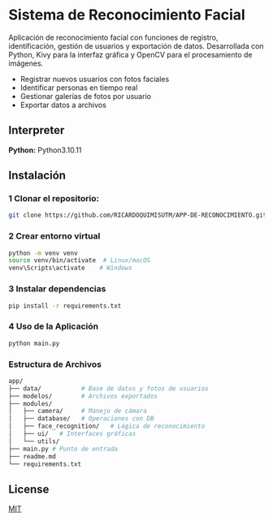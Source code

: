 # Sistema de Reconocimiento Facial

Aplicación de reconocimiento facial con funciones de registro, identificación, gestión de usuarios y exportación de datos. Desarrollada con Python, Kivy para la interfaz gráfica y OpenCV para el procesamiento de imágenes.

- Registrar nuevos usuarios con fotos faciales
- Identificar personas en tiempo real
- Gestionar galerías de fotos por usuario
- Exportar datos a archivos

## Interpreter

**Python:** Python3.10.11

## Instalación

### 1 Clonar el repositorio:

```bash
git clone https://github.com/RICARDOQUIMISUTM/APP-DE-RECONOCIMIENTO.git
```

### 2 Crear entorno virtual

```bash
python -m venv venv
source venv/bin/activate  # Linux/macOS
venv\Scripts\activate    # Windows
```

### 3 Instalar dependencias

```bash
pip install -r requirements.txt
```

### 4 Uso de la Aplicación

```bash
python main.py
```

### Estructura de Archivos

```bash
app/
├── data/           # Base de datos y fotos de usuarios
├── modelos/        # Archivos exportados
├── modules/
│   ├── camera/     # Manejo de cámara
│   ├── database/   # Operaciones con DB
│   ├── face_recognition/   # Lógica de reconocimiento
│   ├── ui/   # Interfaces gráficas
│   └── utils/
├── main.py # Punto de entrada
├── readme.md
└── requirements.txt
```

## License

[MIT](https://choosealicense.com/licenses/mit/)
